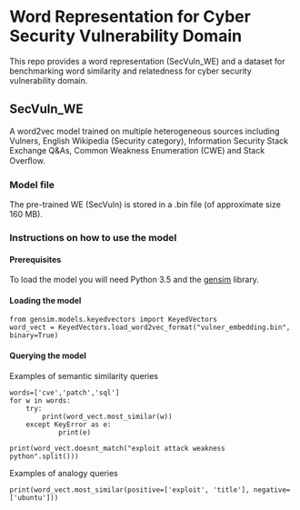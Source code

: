 # Word Representation for Cyber Security Vulnerability Domain
This repo provides a word representation (SecVuln_WE) and a dataset for benchmarking word similarity and relatedness for cyber security vulnerability domain. 

## SecVuln_WE
A word2vec model trained on multiple heterogeneous sources including Vulners, English Wikipedia (Security category), Information Security Stack Exchange Q&As, Common Weakness Enumeration (CWE) and Stack Overﬂow.
### Model file
The pre-trained WE (SecVuln) is stored in a .bin file (of approximate size 160 MB).

### Instructions on how to use the model
#### Prerequisites
To load the model you will need Python 3.5 and the [gensim](https://radimrehurek.com/gensim/) library.

#### Loading the model
```
from gensim.models.keyedvectors import KeyedVectors
word_vect = KeyedVectors.load_word2vec_format("vulner_embedding.bin", binary=True)
```
#### Querying the model

Examples of semantic similarity queries
```
words=['cve','patch','sql']
for w in words:
    try:
        print(word_vect.most_similar(w))
    except KeyError as e:
            print(e)
```
```
print(word_vect.doesnt_match("exploit attack weakness python".split()))
```
Examples of analogy queries

```
print(word_vect.most_similar(positive=['exploit', 'title'], negative=['ubuntu']))
```
